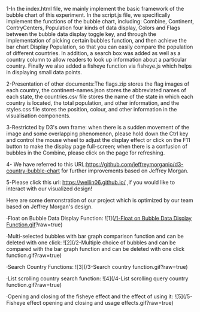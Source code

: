 1-In the index.html file, we mainly implement the basic framework of the bubble chart of this experiment. In the script.js file, we specifically implement the functions of the bubble chart, including: Combine, Continent, ContryCenters, Population four kinds of data display, Colors and Flags between the bubble data display toggle key, and through the implementation of picking certain bubbles function, and then achieve the bar chart Display Population, so that you can easily compare the population of different countries. In addition, a search box was added as well as a country column to allow readers to look up information about a particular country. Finally we also added a fisheye function via fisheye.js which helps in displaying small data points.

2-Presentation of other documents:The flags.zip stores the flag images of each country, the continent-names.json stores the abbreviated names of each state, the countries.csv file stores the name of the state in which each country is located, the total population, and other information, and the styles.css file stores the position, colour, and other information in the visualisation components.

3-Restricted by D3's own frame: when there is a sudden movement of the image and some overlapping phenomenon, please hold down the Ctrl key and control the mouse wheel to adjust the display effect or click on the F11 button to make the display page full-screen; when there is a confusion of bubbles in the Combine, please click on the page for refreshing.

4- We have referred to this URL:https://github.com/jeffreymorganio/d3-country-bubble-chart for further improvements based on Jeffrey Morgan.

5-Please click this url: https://wellin06.github.io/ ,if you would like to interact with our visualized design!

Here are some demonstration of our project which is optimized by our team based on Jeffrey Morgan's design.

·Float on Bubble Data Display Function:
![1]([/1-Float on Bubble Data Display Function.gif](https://github.com/WEllin06/A-Bubble-Chart-With-Tremendous-Function/blob/main/1-Float%20on%20Bubble%20Data%20Display%20Function.gif)?raw=true)

·Multi-selected bubbles with bar graph comparison function and can be deleted with one click:
![2](/2-Multiple choice of bubbles and can be compared with the bar graph function and can be deleted with one click function.gif?raw=true)

·Search Country Functions:
![3](/3-Search country function.gif?raw=true)

·List scrolling country search function:
![4](/4-List scrolling query country function.gif?raw=true)

·Opening and closing of the fisheye effect and the effect of using it:
![5](/5-Fisheye effect opening and closing and usage effects.gif?raw=true)




